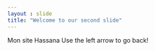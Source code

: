 ```yaml
---
layout : slide
title: "Welcome to our second slide"
---
```

Mon site Hassana
Use the left arrow to go back!
